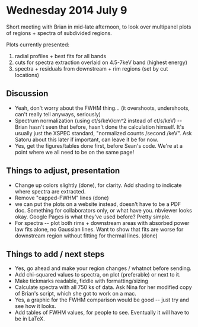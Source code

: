 Wednesday 2014 July 9
=====================
Short meeting with Brian in mid-late afternoon, to look over multipanel plots
of regions + spectra of subdivided regions.

Plots currently presented:
1. radial profiles + best fits for all bands
2. cuts for spectra extraction overlaid on 4.5-7keV band (highest energy)
3. spectra + residuals from downstream + rim regions (set by cut locations)

Discussion
----------
* Yeah, don't worry about the FWHM thing... (it overshoots, undershoots, can't
  really tell anyways, seriously)
* Spectrum normalization (using ct/s/keV/cm^2 instead of ct/s/keV) -- Brian
  hasn't seen that before, hasn't done the calculation himself.  It's usually
  just the XSPEC standard, "normalized counts /second /keV".  Ask Satoru about
  this later if important, can leave it be for now.
* Yes, get the figures/tables done first, before Sean's code.  We're at a point
  where we all need to be on the same page!


Things to adjust, presentation
------------------------------
* Change up colors slightly (done), for clarity.  Add shading to indicate where
  spectra are extracted.
* Remove "capped-FWHM" lines (done)
* we can put the plots on a website instead, doesn't have to be a PDF doc.
  Something for collaborators only, or what have you.  nbviewer looks okay.
  Google Pages is what they've used before?  Pretty simple.
* For spectra -- plot both rims + downstream areas with absorbed power law fits
  alone, no Gaussian lines.  Want to show that fits are worse for downstream
  region without fitting for thermal lines. (done)


Things to add / next steps
--------------------------
* Yes, go ahead and make your region changes / whatnot before sending.
* Add chi-squared values to spectra, on plot (preferable) or next to it.
* Make tickmarks readable, fiddle with formatting/sizing
* Calculate spectra with all 750 ks of data.  Ask Nina for her modified copy
  of Brian's script, which she got to work on a mac.
* Yes, a graphic for the FWHM comparison would be good -- just try and see how
  it looks.
* Add tables of FWHM values, for people to see.  Eventually it will have to be
  in LaTeX.
